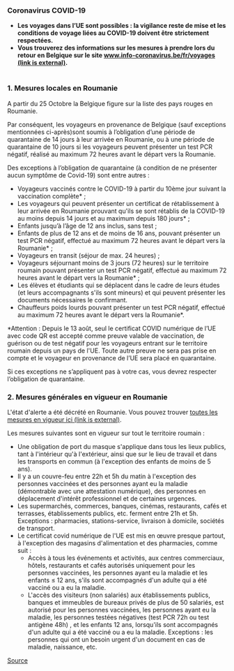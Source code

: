 ### **Coronavirus COVID-19**

*   **Les voyages dans l’UE sont possibles : la vigilance reste de mise et les conditions de voyage liées au COVID-19 doivent être strictement respectées.**
*   **Vous trouverez des informations sur les mesures à prendre lors du retour en Belgique sur le site [www.info-coronavirus.be/fr/voyages (link is external)](http://www.info-coronavirus.be/fr/voyages).**  
     

### **1\. Mesures locales en Roumanie**

A partir du 25 Octobre la Belgique figure sur la liste des pays rouges en Roumanie.

Par conséquent, les voyageurs en provenance de Belgique (sauf exceptions mentionnées ci-après)sont soumis à l’obligation d’une période de quarantaine de 14 jours à leur arrivée en Roumanie, ou à une période de quarantaine de 10 jours si les voyageurs peuvent présenter un test PCR négatif, réalisé au maximum 72 heures avant le départ vers la Roumanie.

Des exceptions à l’obligation de quarantaine (à condition de ne présenter aucun symptôme de Covid-19) sont entre autres :

*   Voyageurs vaccinés contre le COVID-19 à partir du 10ème jour suivant la vaccination complète\* ;
*   Les voyageurs qui peuvent présenter un certificat de rétablissement à leur arrivée en Roumanie prouvant qu'ils se sont rétablis de la COVID-19 au moins depuis 14 jours et au maximum depuis 180 jours\* ;
*   Enfants jusqu’à l’âge de 12 ans inclus, sans test ;
*   Enfants de plus de 12 ans et de moins de 16 ans, pouvant présenter un test PCR négatif, effectué au maximum 72 heures avant le départ vers la Roumanie\* ;
*   Voyageurs en transit (séjour de max. 24 heures) ;
*   Voyageurs séjournant moins de 3 jours (72 heures) sur le territoire roumain pouvant présenter un test PCR négatif, effectué au maximum 72 heures avant le départ vers la Roumanie\* ;
*   Les élèves et étudiants qui se déplacent dans le cadre de leurs études (et leurs accompagnants s'ils sont mineurs) et qui peuvent présenter les documents nécessaires le confirmant.
*   Chauffeurs poids lourds pouvant présenter un test PCR négatif, effectué au maximum 72 heures avant le départ vers la Roumanie\*.

\*Attention : Depuis le 13 août, seul le certificat COVID numérique de l’UE avec code QR est accepté comme preuve valable de vaccination, de guérison ou de test négatif pour les voyageurs entrant sur le territoire roumain depuis un pays de l'UE. Toute autre preuve ne sera pas prise en compte et le voyageur en provenance de l’UE sera placé en quarantaine.  

Si ces exceptions ne s’appliquent pas à votre cas, vous devrez respecter l’obligation de quarantaine.

### **2\. Mesures générales en vigueur en Roumanie**

L'état d'alerte a été décrété en Roumanie. Vous pouvez trouver [toutes les mesures en vigueur ici (link is external)](https://fiipregatit.ro/ghid/covid19-stare-de-alerta/).

Les mesures suivantes sont en vigueur sur tout le territoire roumain :

*   Une obligation de port du masque s'applique dans tous les lieux publics, tant à l'intérieur qu'à l'extérieur, ainsi que sur le lieu de travail et dans les transports en commun (à l'exception des enfants de moins de 5 ans).
*   Il y a un couvre-feu entre 22h et 5h du matin à l'exception des personnes vaccinées et des personnes ayant eu la maladie (démontrable avec une attestation numérique), des personnes en déplacement d'intérêt professionnel et de certaines urgences.
*   Les supermarchés, commerces, banques, cinémas, restaurants, cafés et terrasses, établissements publics, etc. ferment entre 21h et 5h. Exceptions : pharmacies, stations-service, livraison à domicile, sociétés de transport.
*   Le certificat covid numérique de l'UE est mis en œuvre presque partout, à l'exception des magasins d'alimentation et des pharmacies, comme suit :
    *   Accès à tous les événements et activités, aux centres commerciaux, hôtels, restaurants et cafés autorisés uniquement pour les personnes vaccinées, les personnes ayant eu la maladie et les enfants ≤ 12 ans, s'ils sont accompagnés d'un adulte qui a été vacciné ou a eu la maladie.
    *   L'accès des visiteurs (non salariés) aux établissements publics, banques et immeubles de bureaux privés de plus de 50 salariés, est autorisé pour les personnes vaccinées, les personnes ayant eu la maladie, les personnes testées négatives (test PCR 72h ou test antigène 48h) , et les enfants 12 ans, lorsqu'ils sont accompagnés d'un adulte qui a été vacciné ou a eu la maladie. Exceptions : les personnes qui ont un besoin urgent d'un document en cas de maladie, naissance, etc.

[Source](https://diplomatie.belgium.be/fr/Services/voyager_a_letranger/conseils_par_destination/roumanie)